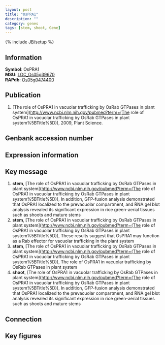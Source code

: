 ```yaml
---
layout: post
title: "OsPRA1"
description: ""
category: genes
tags: [stem, shoot, Gene]
---
```

{% include JB/setup %}

## Information
__Symbol__: OsPRA1  
__MSU__: [LOC_Os05g39670](http://rice.plantbiology.msu.edu/cgi-bin/ORF_infopage.cgi?orf=LOC_Os05g39670)  
__RAPdb__: [Os05g0474400](http://rapdb.dna.affrc.go.jp/viewer/gbrowse_details/irgsp1?name=Os05g0474400)  

## Publication
1. [The role of OsPRA1 in vacuolar trafficking by OsRab GTPases in plant system](http://www.ncbi.nlm.nih.gov/pubmed?term=(The role of OsPRA1 in vacuolar trafficking by OsRab GTPases in plant system%5BTitle%5D)), 2009, Plant Science.

## Genbank accession number

## Expression information

## Key message
1. __stem__, [The role of OsPRA1 in vacuolar trafficking by OsRab GTPases in plant system](http://www.ncbi.nlm.nih.gov/pubmed?term=(The role of OsPRA1 in vacuolar trafficking by OsRab GTPases in plant system%5BTitle%5D)),  In addition, GFP-fusion analysis demonstrated that OsPRA1 localized to the prevacuolar compartment, and RNA gel blot analysis revealed its significant expression in rice green-aerial tissues such as shoots and mature stems
2. __stem__, [The role of OsPRA1 in vacuolar trafficking by OsRab GTPases in plant system](http://www.ncbi.nlm.nih.gov/pubmed?term=(The role of OsPRA1 in vacuolar trafficking by OsRab GTPases in plant system%5BTitle%5D)),  These results suggest that OsPRA1 may function as a Rab effector for vacuolar trafficking in the plant system
3. __stem__, [The role of OsPRA1 in vacuolar trafficking by OsRab GTPases in plant system](http://www.ncbi.nlm.nih.gov/pubmed?term=(The role of OsPRA1 in vacuolar trafficking by OsRab GTPases in plant system%5BTitle%5D)), The role of OsPRA1 in vacuolar trafficking by OsRab GTPases in plant system
4. __shoot__, [The role of OsPRA1 in vacuolar trafficking by OsRab GTPases in plant system](http://www.ncbi.nlm.nih.gov/pubmed?term=(The role of OsPRA1 in vacuolar trafficking by OsRab GTPases in plant system%5BTitle%5D)),  In addition, GFP-fusion analysis demonstrated that OsPRA1 localized to the prevacuolar compartment, and RNA gel blot analysis revealed its significant expression in rice green-aerial tissues such as shoots and mature stems

## Connection

## Key figures


